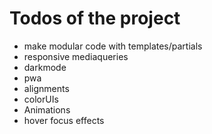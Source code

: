 # Todos of the project
  * make modular code with templates/partials
  * responsive mediaqueries
  * darkmode
  * pwa
  * alignments
  * colorUIs
  * Animations
  * hover focus effects
